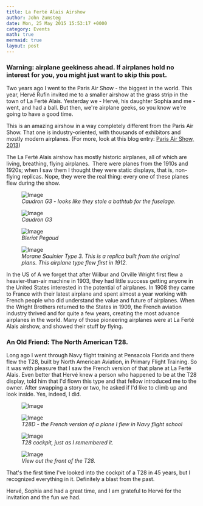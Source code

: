 ```yaml
---
title: La Ferté Alais Airshow
author: John Zumsteg
date: Mon, 25 May 2015 15:53:17 +0000
category: Events
math: true
mermaid: true
layout: post
---
```

<h3>Warning: airplane geekiness ahead. If airplanes hold no interest for you, you might just want to skip this post.</h3>
Two years ago I went to the Paris Air Show - the biggest in the world. This year, Hervé Rufin invited me to a smaller airshow at the grass strip in the town of La Ferté Alais. Yesterday we - Hervé, his daughter Sophia and me - went, and had a ball. But then, we're airplane geeks, so you know we're going to have a good time.

This is an amazing airshow in a way completely different from the Paris Air Show. That one is industry-oriented, with thousands of exhibitors and mostly modern airplanes. (For more, look at this blog entry: <a href="http://zumsteg.us/?p=561">Paris Air Show, 2013</a>)

The La Ferté Alais airshow has mostly historic airplanes, all of which are living, breathing, flying airplanes.  There were planes from the 1910s and 1920s; when I saw them I thought they were static displays, that is, non-flying replicas. Nope, they were the real thing: every one of these planes flew during the show.

<figure class = "landscape">
	<img src="{{"/assets/images/2015/05/DSC04834_20150524.jpg" | prepend: site.baseurl | prepend: site.url }}" alt="Image" />
	<figcaption><em>Caudron G3 - looks like they stole a bathtub for the fuselage.</em></figcaption>
</figure>



<figure class = "landscape">
	<img src="{{"/assets/images/2015/05/DSC04840_20150524.jpg" | prepend: site.baseurl | prepend: site.url }}" alt="Image" />
	<figcaption><em>Caudron G3</em></figcaption>
</figure>



<figure class = "landscape">
	<img src="{{"/assets/images/2015/05/DSC04838_20150524.jpg" | prepend: site.baseurl | prepend: site.url }}" alt="Image" />
	<figcaption><em>Bleriot Pegoud</em></figcaption>
</figure>



<figure class = "landscape">
	<img src="{{"/assets/images/2015/05/DSC04827_20150524.jpg" | prepend: site.baseurl | prepend: site.url }}" alt="Image" />
	<figcaption><em>Morane Saulnier Type 3. This is a replica built from the original plans. This airplane type flew first in 1912.</em></figcaption>
</figure>



In the US of A we forget that after Wilbur and Orville Wright first flew a heavier-than-air machine in 1903, they had little success getting anyone in the United States interested in the potential of airplanes. In 1908 they came to France with their latest airplane and spent almost a year working with French people who did understand the value and future of airplanes. When the Wright Brothers returned to the States in 1909, the French aviation industry thrived and for quite a few years, creating the most advance airplanes in the world. Many of those pioneering airplanes were at La Ferté Alais airshow, and showed their stuff by flying.
<h3>An Old Friend: The North American T28.</h3>
Long ago I went through Navy flight training at Pensacola Florida and there flew the T28, built by North American Aviation, in Primary Flight Training. So it was with pleasure that I saw the French version of that plane at La Ferté Alais. Even better that Hervé knew a person who happened to be at the T28 display, told him that I'd flown this type and that fellow introduced me to the owner. After swapping a story or two, he asked if I'd like to climb up and look inside. Yes, indeed, I did.

<figure class = "landscape">
	<img src="{{"/assets/images/2015/05/photo_20150524-201x300.jpg" | prepend: site.baseurl | prepend: site.url }}" alt="Image" />
	<figcaption></figcaption>
</figure>



<figure class = "landscape">
	<img src="{{"/assets/images/2015/05/DSC04822_20150524.jpg" | prepend: site.baseurl | prepend: site.url }}" alt="Image" />
	<figcaption><em>T28D - the French version of a plane I flew in Navy flight school</em></figcaption>
</figure>



<figure class = "landscape">
	<img src="{{"/assets/images/2015/05/DSC04841_20150524.jpg" | prepend: site.baseurl | prepend: site.url }}" alt="Image" />
	<figcaption><em>T28 cockpit, just as I remembered it.</em></figcaption>
</figure>



 

<figure class = "landscape">
	<img src="{{"/assets/images/2015/05/DSC04842_20150524.jpg" | prepend: site.baseurl | prepend: site.url }}" alt="Image" />
	<figcaption><em>View out the front of the T28.</em></figcaption>
</figure>



That's the first time I've looked into the cockpit of a T28 in 45 years, but I recognized everything in it. Definitely a blast from the past.

Hervé, Sophia and had a great time, and I am grateful to Hervé for the invitation and the fun we had.
